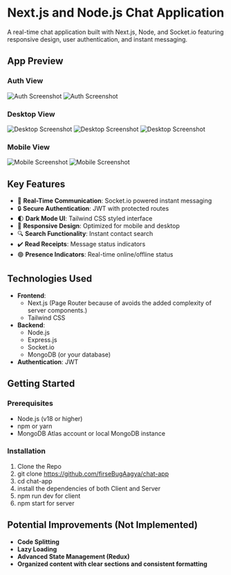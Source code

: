 # Next.js and Node.js Chat Application

A real-time chat application built with Next.js, Node, and Socket.io featuring responsive design, user authentication, and instant messaging.

## App Preview

### Auth View
![Auth Screenshot](/public/screenshots/signIn.png)
![Auth Screenshot](/public/screenshots/signUp.png)

### Desktop View
![Desktop Screenshot](/public/screenshots/chat-1.png)
![Desktop Screenshot](/public/screenshots/chat-2.png)
![Desktop Screenshot](/public/screenshots/chat-3.png)

### Mobile View
![Mobile Screenshot](/public/screenshots/mobile-1.png)
![Mobile Screenshot](/public/screenshots/mobile-2.png)

## Key Features

- 🚀 **Real-Time Communication**: Socket.io powered instant messaging
- 🔒 **Secure Authentication**: JWT with protected routes
- 🌓 **Dark Mode UI**: Tailwind CSS styled interface
- 📱 **Responsive Design**: Optimized for mobile and desktop
- 🔍 **Search Functionality**: Instant contact search
- ✔️ **Read Receipts**: Message status indicators
- 🟢 **Presence Indicators**: Real-time online/offline status

## Technologies Used

- **Frontend**: 
  - Next.js (Page Router because of avoids the added complexity of server components.)
  - Tailwind CSS
- **Backend**: 
  - Node.js
  - Express.js
  - Socket.io
  - MongoDB (or your database)
- **Authentication**: JWT

## Getting Started

### Prerequisites

- Node.js (v18 or higher)
- npm or yarn
- MongoDB Atlas account or local MongoDB instance

### Installation
  1. Clone the Repo
   2. git clone https://github.com/firseBugAagya/chat-app
   3. cd chat-app
   4. install the dependencies of both Client and Server
   5. npm run dev for client
   6. npm start for server

## Potential Improvements (Not Implemented)

- **Code Splitting**
- **Lazy Loading**
- **Advanced State Management (Redux)**
- **Organized content with clear sections and consistent formatting**
